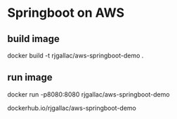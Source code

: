# Springboot on AWS

## build image
docker build -t rjgallac/aws-springboot-demo .

## run image
docker run -p8080:8080 rjgallac/aws-springboot-demo

dockerhub.io/rjgallac/aws-springboot-demo